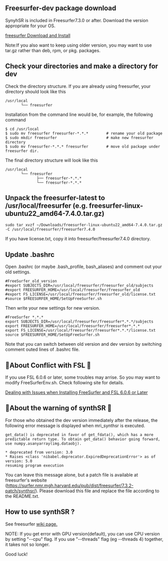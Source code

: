 ﻿## Freesurfer-dev package download

SynyhSR is included in Freesurfer7.3.0 or after. Download the version appropriate for your OS.

[freesurfer Download and Install](https://surfer.nmr.mgh.harvard.edu/fswiki/DownloadAndInstall)

Note:If you also want to keep using older version, you may want to use tar.gz rather than deb, rpm,
or pkg. packages.


## Check your directories and make a directory for dev

Check the directory structure. If you are already using freesurfer, your directory should look like this

```
/usr/local
       └── freesurfer        
```
Installation from the command line would be, for example, the following command

```
$ cd /usr/local
$ sudo mv freesurfer freesurfer-*.*.*        # rename your old package
$ sudo mkdir freesurfer                      # make new freesurfer directory
$ sudo mv freesurfer-*.*.* freesurfer        # move old package under freesurfer dir.
```
The final directory structure will look like this

```
/usr/local
       └── freesurfer
              ├── freesurfer-*.*.*
              └── freesurfer-*.*.*
```


## Unpack the freesurfer-latest to /usr/local/freesurfer (e.g. freesurfer-linux-ubuntu22_amd64-7.4.0.tar.gz)

```
sudo tar xvzf ~/Downloads/freesurfer-linux-ubuntu22_amd64-7.4.0.tar.gz -C /usr/local/freesurfer/freesurfer7.4.0
```

If you have license.txt, copy it into freesurfer/freesurfer7.4.0 directory.

## Update .bashrc
Open .bashrc (or maybe .bash_profile, bash_aliases) and comment out your old settings.

```
#FreeSurfer_old_version
#export SUBJECTS_DIR=/usr/local/freesurfer/freesurfer_old/subjects
#export FREESURFER_HOME=/usr/local/freesurfer/freesurfer_old
#export FS_LICENSE=/usr/local/freesurfer/freesurfer_old/license.txt
#source $FREESURFER_HOME/SetUpFreeSurfer.sh
```

Then write your new settings for new version.
```
#FreeSurfer *.*.*
export SUBJECTS_DIR=/usr/local/freesurfer/freesurfer*.*.*/subjects
export FREESURFER_HOME=/usr/local/freesurfer/freesurfer*.*.*
export FS_LICENSE=/usr/local/freesurfer/freesurfer*.*.*/license.txt
source $FREESURFER_HOME/SetUpFreeSurfer.sh
```

Note that you can switch between old version and dev version by switching comment outed lines of .bashrc file.

## 📌About Conflict with FSL 📌 

If you use FSL 6.0.6 or later, some troubles may arrise. So you may want to modify FreeSurferEnv.sh. 
Check following site for details.

[Dealing with Issues when Installing FreeSurfer and FSL 6.0.6 or Later](https://www.nemotos.net/?p=5388)

## 📌About the warning of synthSR 📌 

For those who obtained the dev version immediately after the release, the following error message is displayed when mri_synthsr is executed.

```
get_data() is deprecated in favor of get_fdata(), which has a more predictable return type. To obtain get_data() behavior going forward, use numpy.asanyarray(img.dataobj).

* deprecated from version: 3.0
* Raises <class 'nibabel.deprecator.ExpiredDeprecationError'> as of version: 5.0
resuming program execution
```

You can leave this message alone, but a patch file is available at freesurfer's website (https://surfer.nmr.mgh.harvard.edu/pub/dist/freesurfer/7.3.2-patch/synthsr/). Please download this file and replace the file according to the README.txt.

## How to use synthSR ?

See freesurfer [wiki page.](https://surfer.nmr.mgh.harvard.edu/fswiki/SynthSR)

NOTE: If you get error with GPU version(default), you can use CPU version by setting "--cpu" flag. If you use
"--threads" flag (eg --threads 4) together, it takes not so longer.

Good luck!
